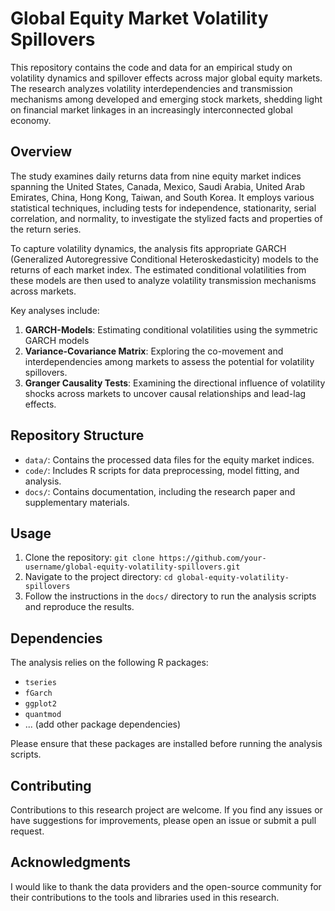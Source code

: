 # Global Equity Market Volatility Spillovers

This repository contains the code and data for an empirical study on volatility dynamics and spillover effects across major global equity markets. The research analyzes volatility interdependencies and transmission mechanisms among developed and emerging stock markets, shedding light on financial market linkages in an increasingly interconnected global economy.

## Overview

The study examines daily returns data from nine equity market indices spanning the United States, Canada, Mexico, Saudi Arabia, United Arab Emirates, China, Hong Kong, Taiwan, and South Korea. It employs various statistical techniques, including tests for independence, stationarity, serial correlation, and normality, to investigate the stylized facts and properties of the return series.

To capture volatility dynamics, the analysis fits appropriate GARCH (Generalized Autoregressive Conditional Heteroskedasticity) models to the returns of each market index. The estimated conditional volatilities from these models are then used to analyze volatility transmission mechanisms across markets.

Key analyses include:

1. **GARCH-Models**: Estimating conditional volatilities using the symmetric GARCH models
2. **Variance-Covariance Matrix**: Exploring the co-movement and interdependencies among markets to assess the potential for volatility spillovers.
3. **Granger Causality Tests**: Examining the directional influence of volatility shocks across markets to uncover causal relationships and lead-lag effects.

## Repository Structure

- `data/`: Contains the processed data files for the equity market indices.
- `code/`: Includes R scripts for data preprocessing, model fitting, and analysis.
- `docs/`: Contains documentation, including the research paper and supplementary materials.

## Usage

1. Clone the repository: `git clone https://github.com/your-username/global-equity-volatility-spillovers.git`
2. Navigate to the project directory: `cd global-equity-volatility-spillovers`
3. Follow the instructions in the `docs/` directory to run the analysis scripts and reproduce the results.

## Dependencies

The analysis relies on the following R packages:

- `tseries`
- `fGarch`
- `ggplot2`
- `quantmod`
- ... (add other package dependencies)

Please ensure that these packages are installed before running the analysis scripts.

## Contributing

Contributions to this research project are welcome. If you find any issues or have suggestions for improvements, please open an issue or submit a pull request.

## Acknowledgments

I would like to thank the data providers and the open-source community for their contributions to the tools and libraries used in this research.
